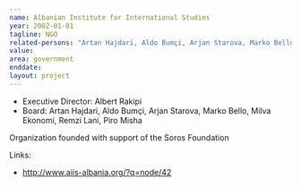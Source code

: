 ```yaml
---
name: Albanian Institute for International Studies
year: 2002-01-01
tagline: NGO
related-persons: "Artan Hajdari, Aldo Bumçi, Arjan Starova, Marko Bello, Milva Ekonomi, Remzi Lani, Piro Misha, Albert Rakipi"
value:
area: government
enddate:
layout: project
---
```

* Executive Director: Albert Rakipi
* Board: Artan Hajdari, Aldo Bumçi, Arjan Starova, Marko Bello, Milva Ekonomi, Remzi Lani, Piro Misha

Organization founded with support of the Soros Foundation

Links:
* <http://www.aiis-albania.org/?q=node/42>
